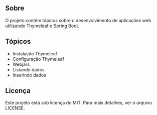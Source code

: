 ## Sobre
O projeto contém tópicos sobre o desenvolvimento de aplicações web utilizando Thymeleaf e Spring Boot.

## Tópicos
* Instalação Thymeleaf
* Configuração Thymeleaf
* Webjars
* Listando dados
* Inserindo dados

## Licença
Este projeto está sob licença do MIT. Para mais detalhes, ver o arquivo LICENSE.
